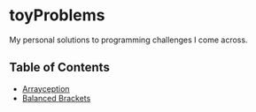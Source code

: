 # toyProblems

My personal solutions to programming challenges I come across.

## Table of Contents
- [Arrayception](Arrayception/Arrayception.js)
- [Balanced Brackets](BalancedBrackets/BalancedBrackets.js)
